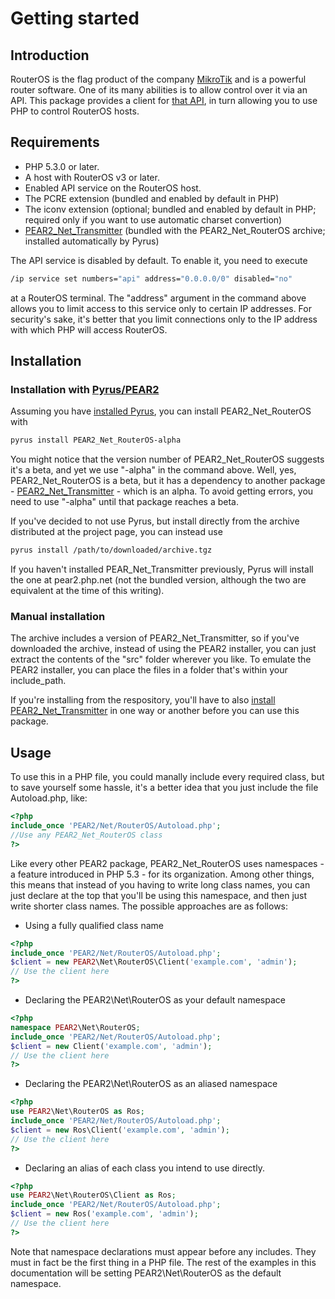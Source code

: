 # Getting started
## Introduction
RouterOS is the flag product of the company [MikroTik](http://mikrotik.com) and is a powerful router software. One of its many abilities is to allow control over it via an API. This package provides a client for [that API](http://wiki.mikrotik.com/wiki/Manual:API), in turn allowing you to use PHP to control RouterOS hosts.
## Requirements
* PHP 5.3.0 or later. 
* A host with RouterOS v3 or later. 
* Enabled API service on the RouterOS host.
* The PCRE extension (bundled and enabled by default in PHP)
* The iconv extension (optional; bundled and enabled by default in PHP; required only if you want to use automatic charset convertion)
* [PEAR2_Net_Transmitter](https://github.com/boenrobot/PEAR2_Net_Transmitter) (bundled with the PEAR2_Net_RouterOS archive; installed automatically by Pyrus)

The API service is disabled by default. To enable it, you need to execute 
```sh
/ip service set numbers="api" address="0.0.0.0/0" disabled="no"
```
at a RouterOS terminal. The "address" argument in the command above allows you to limit access to this service only to certain IP addresses. For security's sake, it's better that you limit connections only to the IP address with which PHP will access RouterOS.
## Installation
### Installation with [Pyrus/PEAR2](http://pear2.php.net/)
Assuming you have [installed Pyrus](http://pear.php.net/manual/en/installationpyrus.introduction.php), you can install PEAR2_Net_RouterOS with

```sh
pyrus install PEAR2_Net_RouterOS-alpha
```

You might notice that the version number of PEAR2_Net_RouterOS suggests it's a beta, and yet we use "-alpha" in the command above. Well, yes, PEAR2_Net_RouterOS is a beta, but it has a dependency to another package - [PEAR2_Net_Transmitter](https://github.com/boenrobot/PEAR2_Net_Transmitter) - which is an alpha. To avoid getting errors, you need to use "-alpha" until that package reaches a beta.

If you've decided to not use Pyrus, but install directly from the archive distributed at the project page, you can instead use
```sh
pyrus install /path/to/downloaded/archive.tgz
```
If you haven't installed PEAR_Net_Transmitter previously, Pyrus will install the one at pear2.php.net (not the bundled version, although the two are equivalent at the time of this writing).

### Manual installation
The archive includes a version of PEAR2_Net_Transmitter, so if you've downloaded the archive, instead of using the PEAR2 installer, you can just extract the contents of the "src" folder wherever you like. To emulate the PEAR2 installer, you can place the files in a folder that's within your include_path.

If you're installing from the respository, you'll have to also [install PEAR2_Net_Transmitter](https://github.com/boenrobot/PEAR2_Net_Transmitter/wiki/Getting-started) in one way or another before you can use this package.
## Usage
To use this in a PHP file, you could manally include every required class, but to save yourself some hassle, it's a better idea that you just include the file Autoload.php, like:
```php
<?php
include_once 'PEAR2/Net/RouterOS/Autoload.php';
//Use any PEAR2_Net_RouterOS class
?>
```

Like every other PEAR2 package, PEAR2_Net_RouterOS uses namespaces - a feature introduced in PHP 5.3 - for its organization. Among other things, this means that instead of you having to write long class names, you can just declare at the top that you'll be using this namespace, and then just write shorter class names. The possible approaches are as follows:

* Using a fully qualified class name
```php
<?php
include_once 'PEAR2/Net/RouterOS/Autoload.php';
$client = new PEAR2\Net\RouterOS\Client('example.com', 'admin');
// Use the client here
?>
```
* Declaring the PEAR2\Net\RouterOS as your default namespace 
```php
<?php
namespace PEAR2\Net\RouterOS;
include_once 'PEAR2/Net/RouterOS/Autoload.php';
$client = new Client('example.com', 'admin');
// Use the client here
?>
```
* Declaring the PEAR2\Net\RouterOS as an aliased namespace 
```php
<?php
use PEAR2\Net\RouterOS as Ros;
include_once 'PEAR2/Net/RouterOS/Autoload.php';
$client = new Ros\Client('example.com', 'admin');
// Use the client here
?>
```
* Declaring an alias of each class you intend to use directly. 
```php
<?php
use PEAR2\Net\RouterOS\Client as Ros;
include_once 'PEAR2/Net/RouterOS/Autoload.php';
$client = new Ros('example.com', 'admin');
// Use the client here
?>
```
Note that namespace declarations must appear before any includes. They must in fact be the first thing in a PHP file. The rest of the examples in this documentation will be setting PEAR2\Net\RouterOS as the default namespace.
